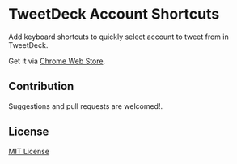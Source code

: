 # TweetDeck Account Shortcuts

Add keyboard shortcuts to quickly select account to tweet from in TweetDeck.

Get it via [Chrome Web Store](https://chrome.google.com/webstore/detail/switch-tweetdeck-account/jhclgjipjcengbapikaenmopdinlnpin).

## Contribution

Suggestions and pull requests are welcomed!.

## License

[MIT License](./LICENSE)
